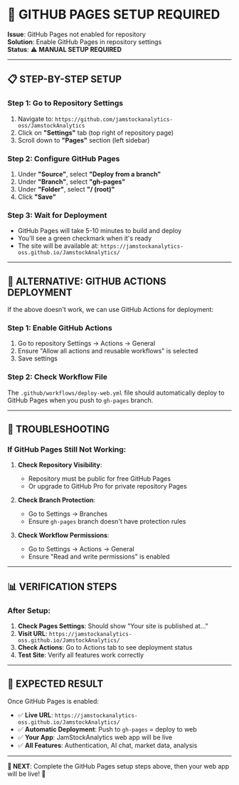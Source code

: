 # 🔧 GITHUB PAGES SETUP REQUIRED

**Issue**: GitHub Pages not enabled for repository  
**Solution**: Enable GitHub Pages in repository settings  
**Status**: ⚠️ **MANUAL SETUP REQUIRED**

---

## 📋 **STEP-BY-STEP SETUP**

### **Step 1: Go to Repository Settings**
1. Navigate to: `https://github.com/jamstockanalytics-oss/JamstockAnalytics`
2. Click on **"Settings"** tab (top right of repository page)
3. Scroll down to **"Pages"** section (left sidebar)

### **Step 2: Configure GitHub Pages**
1. Under **"Source"**, select **"Deploy from a branch"**
2. Under **"Branch"**, select **"gh-pages"**
3. Under **"Folder"**, select **"/ (root)"**
4. Click **"Save"**

### **Step 3: Wait for Deployment**
- GitHub Pages will take 5-10 minutes to build and deploy
- You'll see a green checkmark when it's ready
- The site will be available at: `https://jamstockanalytics-oss.github.io/JamstockAnalytics/`

---

## 🔧 **ALTERNATIVE: GITHUB ACTIONS DEPLOYMENT**

If the above doesn't work, we can use GitHub Actions for deployment:

### **Step 1: Enable GitHub Actions**
1. Go to repository Settings → Actions → General
2. Ensure "Allow all actions and reusable workflows" is selected
3. Save settings

### **Step 2: Check Workflow File**
The `.github/workflows/deploy-web.yml` file should automatically deploy to GitHub Pages when you push to `gh-pages` branch.

---

## 🚨 **TROUBLESHOOTING**

### **If GitHub Pages Still Not Working:**

1. **Check Repository Visibility**:
   - Repository must be public for free GitHub Pages
   - Or upgrade to GitHub Pro for private repository Pages

2. **Check Branch Protection**:
   - Go to Settings → Branches
   - Ensure `gh-pages` branch doesn't have protection rules

3. **Check Workflow Permissions**:
   - Go to Settings → Actions → General
   - Ensure "Read and write permissions" is enabled

---

## 📊 **VERIFICATION STEPS**

### **After Setup:**
1. **Check Pages Settings**: Should show "Your site is published at..."
2. **Visit URL**: `https://jamstockanalytics-oss.github.io/JamstockAnalytics/`
3. **Check Actions**: Go to Actions tab to see deployment status
4. **Test Site**: Verify all features work correctly

---

## 🎯 **EXPECTED RESULT**

Once GitHub Pages is enabled:
- ✅ **Live URL**: `https://jamstockanalytics-oss.github.io/JamstockAnalytics/`
- ✅ **Automatic Deployment**: Push to `gh-pages` = deploy to web
- ✅ **Your App**: JamStockAnalytics web app will be live
- ✅ **All Features**: Authentication, AI chat, market data, analysis

---

**🎯 NEXT**: Complete the GitHub Pages setup steps above, then your web app will be live! 🚀
